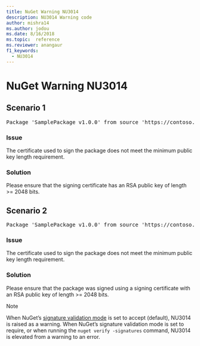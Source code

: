 ```yaml
---
title: NuGet Warning NU3014
description: NU3014 Warning code
author: mishra14
ms.author: jodou
ms.date: 8/16/2018
ms.topic:  reference
ms.reviewer: anangaur
f1_keywords: 
  - NU3014
---
```


# NuGet Warning NU3014

## Scenario 1

<pre>Package 'SamplePackage v1.0.0' from source 'https://contoso.com/index.json': The signing certificate does not meet a minimum public key length requirement.</pre>

### Issue

The certificate used to sign the package does not meet the minimum public key length requirement.


### Solution

Please ensure that the signing certificate has an RSA public key of length >= 2048 bits.



## Scenario 2

<pre>Package 'SamplePackage v1.0.0' from source 'https://contoso.com/index.json': The primary signature's certificate does not meet a minimum public key length requirement.</pre>

### Issue

The certificate used to sign the package does not meet the minimum public key length requirement.


### Solution

Please ensure that the package was signed using a signing certificate with an RSA public key of length >= 2048 bits.


> [!Note]
> When NuGet’s [signature validation mode](../../consume-packages/installing-signed-packages.md#configure-package-signature-requirements) is set to accept (default), NU3014 is raised as a warning. 
> When NuGet’s signature validation mode is set to require, or when running the `nuget verify -signatures` command, NU3014 is elevated from a warning to an error. 
